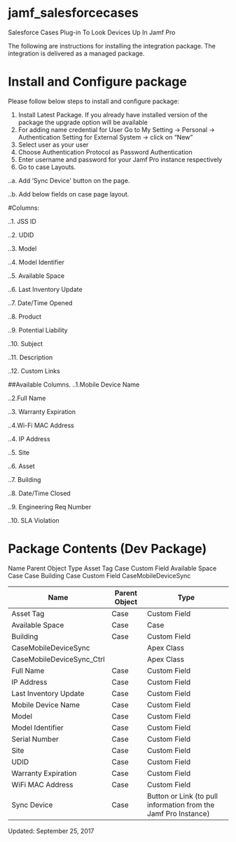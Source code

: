 # jamf_salesforcecases
Salesforce Cases Plug-in To Look Devices Up In Jamf Pro

The following are instructions for installing the integration package. The integration is delivered as a managed package.
 
# Install and Configure package
 
Please follow below steps to install and configure package:

1. Install Latest Package. If you already have installed version of the package the upgrade option will be available
2. For adding name credential for User  Go to My Setting -> Personal -> Authentication Setting for External System -> click on “New”
3. Select user as your user 
4. Choose Authentication Protocol as Password Authentication
5. Enter username and password for your Jamf Pro instance respectively
6. Go to case Layouts.

..a.     Add ’Sync Device' button on the page.

..b.   Add below fields on case page layout.

#Columns:

..1.   JSS ID

..2.  UDID

..3.  Model

..4.  Model Identifier

..5.  Available Space

..6.  Last Inventory Update

..7.  Date/Time Opened

..8.  Product

..9.  Potential Liability

..10.  Subject

..11.  Description

..12.  Custom Links

 
##Available Columns.
..1.Mobile Device Name

..2.Full Name

..3. Warranty Expiration

..4.Wi-Fi MAC Address

..4. IP Address     	

..5. Site

..6. Asset

..7. Building

..8. Date/Time Closed

..9. Engineering Req Number

..10. SLA Violation


# Package Contents (Dev Package)
Name
Parent Object
Type
Asset Tag
Case
Custom Field
Available Space
Case
Case
Building
Case
Custom Field
CaseMobileDeviceSync
 
| Name  | Parent Object | Type |
| ------------- | ------------- | ------------- |
| Asset Tag  | Case  | Custom Field  |
| Available Space  | Case  | Case  |
| Building  | Case  | Custom Field  |
| CaseMobileDeviceSync  |   | Apex Class  |
| CaseMobileDeviceSync_Ctrl|   | Apex Class  |
| Full Name | Case  | Custom Field  |
| IP Address | Case | Custom Field |
| Last Inventory Update | Case | Custom Field |
| Mobile Device Name | Case | Custom Field |
| Model | Case | Custom Field |
| Model Identifier | Case | Custom Field |
| Serial Number | Case | Custom Field |
| Site | Case | Custom Field |
| UDID | Case | Custom Field |
| Warranty Expiration | Case | Custom Field |
| WiFi MAC Address | Case | Custom Field |
| Sync Device | Case | Button or Link (to pull information from the Jamf Pro Instance) |


Updated: September 25, 2017
